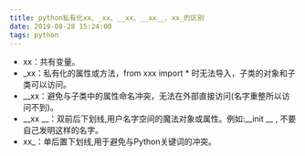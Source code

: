 ```yaml
---
title: python私有化xx、_xx、__xx、__xx__、xx_的区别
date: 2019-08-28 15:24:00
tags: python
---
```




- xx：共有变量。
- _xx：私有化的属性或方法，from xxx import * 时无法导入，子类的对象和子类可以访问。
- __xx：避免与子类中的属性命名冲突，无法在外部直接访问(名字重整所以访问不到)。
- __xx __：双前后下划线,用户名字空间的魔法对象或属性。例如:__init __ , 不要自己发明这样的名字。
- xx_：单后置下划线,用于避免与Python关键词的冲突。
